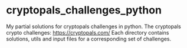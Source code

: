 # cryptopals_challenges_python
My partial solutions for cryptopals challenges in python.
The cryptopals crypto challenges: https://cryptopals.com/
Each directory contains solutions, utils and input files for a corresponding set of challenges.
